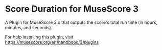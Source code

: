 # Score Duration for MuseScore 3
A Plugin for MuseScore 3.x that outputs the score's total run time (in hours, minutes, and seconds).

For help installing this plugin, visit https://musescore.org/en/handbook/3/plugins
